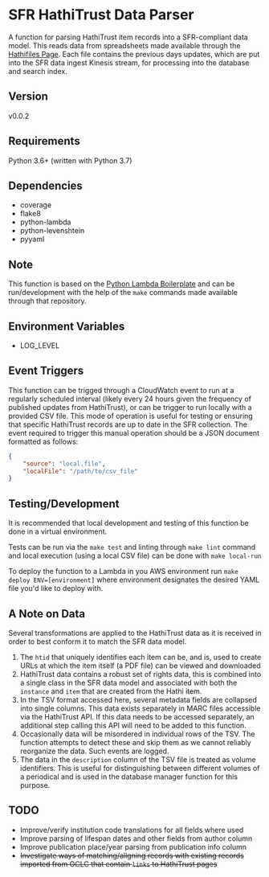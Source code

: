 
# SFR HathiTrust Data Parser

A function for parsing HathiTrust item records into a SFR-compliant data model. This reads data from spreadsheets made available through the [Hathifiles Page](https://www.hathitrust.org/hathifiles). Each file contains the previous days updates, which are put into the SFR data ingest Kinesis stream, for processing into the database and search index.

## Version

v0.0.2

## Requirements

Python 3.6+ (written with Python 3.7)

## Dependencies

- coverage
- flake8
- python-lambda
- python-levenshtein
- pyyaml

## Note

This function is based on the [Python Lambda Boilerplate](https://github.com/NYPL/python-lambda-boilerplate) and can be run/development with the help of the `make` commands made available through that repository.

## Environment Variables

- LOG_LEVEL

## Event Triggers

This function can be trigged through a CloudWatch event to run at a regularly scheduled interval (likely every 24 hours given the frequency of published updates from HathiTrust), or can be trigger to run locally with a provided CSV file. This mode of operation is useful for testing or ensuring that specific HathiTrust records are up to date in the SFR collection. The event required to trigger this manual operation should be a JSON document formatted as follows:

``` JSON
{
    "source": "local.file",
    "localFile": "/path/to/csv_file"
}
```

## Testing/Development

It is recommended that local development and testing of this function be done in a virtual environment.

Tests can be run via the `make test` and linting through `make lint` command and local execution (using a local CSV file) can be done with `make local-run`

To deploy the function to a Lambda in you AWS environment run `make deploy ENV=[environment]` where environment designates the desired YAML file you'd like to deploy with.


## A Note on Data
Several transformations are applied to the HathiTrust data as it is received in order to best conform it to match the SFR data model.
1. The `htid` that uniquely identifies each item can be, and is, used to create URLs at which the item itself (a PDF file) can be viewed and downloaded
2. HathiTrust data contains a robust set of rights data, this is combined into a single class in the SFR data model and associated with both the `instance` and `item` that are created from the Hathi item.
3. In the TSV format accessed here, several metadata fields are collapsed into single columns. This data exists separately in MARC files accessible via the HathiTrust API. If this data needs to be accessed separately, an additional step calling this API will need to be added to this function.
4. Occasionally data will be misordered in individual rows of the TSV. The function attempts to detect these and skip them as we cannot reliably reorganize the data. Such events are logged.
5. The data in the `description` column of the TSV file is treated as volume identifiers. This is useful for distinguishing between different volumes of a periodical and is used in the database manager function for this purpose.

## TODO
- Improve/verify institution code translations for all fields where used
- Improve parsing of lifespan dates and other fields from author column
- Improve publication place/year parsing from publication info column
- ~~Investigate ways of matching/aligning records with existing records imported from OCLC that contain `links` to HathiTrust pages~~